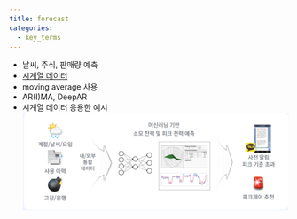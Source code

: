 ```yaml
---
title: forecast
categories:
  - key_terms
---
```


- 날씨, 주식, 판매량 예측
- [시계열 데이터](https://code7ssage.github.io/시계열-데이터/)
- moving average 사용
- AR(I)MA, DeepAR
- 시계열 데이터 응용한 예시 
    ![image](https://github.com/code7ssage/code7ssage.github.io/blob/master/assets/attached%20file/Pasted%20image%2020240103113033.png?raw=true)
    